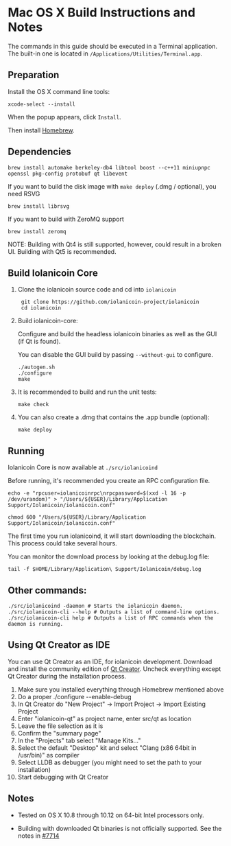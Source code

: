 Mac OS X Build Instructions and Notes
====================================
The commands in this guide should be executed in a Terminal application.
The built-in one is located in `/Applications/Utilities/Terminal.app`.

Preparation
-----------
Install the OS X command line tools:

`xcode-select --install`

When the popup appears, click `Install`.

Then install [Homebrew](https://brew.sh).

Dependencies
----------------------

    brew install automake berkeley-db4 libtool boost --c++11 miniupnpc openssl pkg-config protobuf qt libevent

If you want to build the disk image with `make deploy` (.dmg / optional), you need RSVG

    brew install librsvg

If you want to build with ZeroMQ support
    
    brew install zeromq

NOTE: Building with Qt4 is still supported, however, could result in a broken UI. Building with Qt5 is recommended.

Build Iolanicoin Core
------------------------

1. Clone the iolanicoin source code and cd into `iolanicoin`

        git clone https://github.com/iolanicoin-project/iolanicoin
        cd iolanicoin

2.  Build iolanicoin-core:

    Configure and build the headless iolanicoin binaries as well as the GUI (if Qt is found).

    You can disable the GUI build by passing `--without-gui` to configure.

        ./autogen.sh
        ./configure
        make

3.  It is recommended to build and run the unit tests:

        make check

4.  You can also create a .dmg that contains the .app bundle (optional):

        make deploy

Running
-------

Iolanicoin Core is now available at `./src/iolanicoind`

Before running, it's recommended you create an RPC configuration file.

    echo -e "rpcuser=iolanicoinrpc\nrpcpassword=$(xxd -l 16 -p /dev/urandom)" > "/Users/${USER}/Library/Application Support/Iolanicoin/iolanicoin.conf"

    chmod 600 "/Users/${USER}/Library/Application Support/Iolanicoin/iolanicoin.conf"

The first time you run iolanicoind, it will start downloading the blockchain. This process could take several hours.

You can monitor the download process by looking at the debug.log file:

    tail -f $HOME/Library/Application\ Support/Iolanicoin/debug.log

Other commands:
-------

    ./src/iolanicoind -daemon # Starts the iolanicoin daemon.
    ./src/iolanicoin-cli --help # Outputs a list of command-line options.
    ./src/iolanicoin-cli help # Outputs a list of RPC commands when the daemon is running.

Using Qt Creator as IDE
------------------------
You can use Qt Creator as an IDE, for iolanicoin development.
Download and install the community edition of [Qt Creator](https://www.qt.io/download/).
Uncheck everything except Qt Creator during the installation process.

1. Make sure you installed everything through Homebrew mentioned above
2. Do a proper ./configure --enable-debug
3. In Qt Creator do "New Project" -> Import Project -> Import Existing Project
4. Enter "iolanicoin-qt" as project name, enter src/qt as location
5. Leave the file selection as it is
6. Confirm the "summary page"
7. In the "Projects" tab select "Manage Kits..."
8. Select the default "Desktop" kit and select "Clang (x86 64bit in /usr/bin)" as compiler
9. Select LLDB as debugger (you might need to set the path to your installation)
10. Start debugging with Qt Creator

Notes
-----

* Tested on OS X 10.8 through 10.12 on 64-bit Intel processors only.

* Building with downloaded Qt binaries is not officially supported. See the notes in [#7714](https://github.com/bitcoin/bitcoin/issues/7714)

